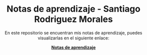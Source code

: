 <p align="center">
    <h1 align="center">Notas de aprendizaje - Santiago Rodriguez Morales</h1>
    <p align="center">En este repositorio se encuentran mis notas de aprendizaje, puedes visualizarlas en el siguiente enlace: 
</p>
</p>
    <p align="center"><strong><a href="https://sanrm.github.io/notas-de-aprendizaje/">Notas de aprendizaje</a></strong></p>
</p>

